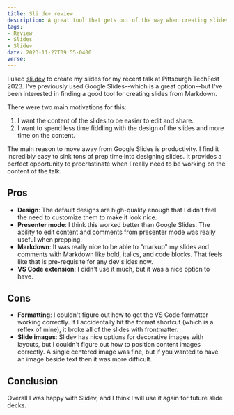 ```yaml
---
title: Sli.dev review
description: A great tool that gets out of the way when creating slides
tags:
- Review
- Slides
- Slidev
date: 2023-11-27T09:55-0400
verse:
---
```


I used [sli.dev](https://sli.dev/) to create my slides for my recent talk at
Pittsburgh TechFest 2023. I've previously used Google Slides--which is a great
option--but I've been interested in finding a good tool for creating slides from
Markdown.

There were two main motivations for this:

1. I want the content of the slides to be easier to edit and share.
2. I want to spend less time fiddling with the design of the slides and more
   time on the content.

The main reason to move away from Google Slides is productivity. I find it
incredibly easy to sink tons of prep time into designing slides. It provides a
perfect opportunity to procrastinate when I really need to be working on the
content of the talk.

## Pros

- **Design**: The default designs are high-quality enough that I didn't feel the
  need to customize them to make it look nice.
- **Presenter mode**: I think this worked better than Google Slides. The ability
  to edit content and comments from presenter mode was really useful when
  prepping.
- **Markdown**: It was really nice to be able to "markup" my slides and comments
  with Markdown like bold, italics, and code blocks. That feels like that is
  pre-requisite for any dev slides now.
- **VS Code extension**: I didn't use it much, but it was a nice option to have.

## Cons

- **Formatting**: I couldn't figure out how to get the VS Code formatter working
  correctly. If I accidentally hit the format shortcut (which is a reflex of
  mine), it broke all of the slides with frontmatter.
- **Slide images**: Slidev has nice options for decorative images with layouts,
  but I couldn't figure out how to position content images correctly. A single
  centered image was fine, but if you wanted to have an image beside text then
  it was more difficult.

## Conclusion

Overall I was happy with Slidev, and I think I will use it again for future
slide decks.
